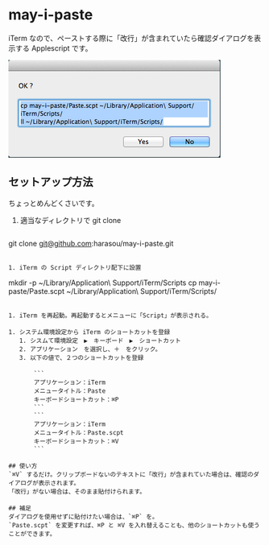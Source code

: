 may-i-paste
===========

iTerm なので、ペーストする際に「改行」が含まれていたら確認ダイアログを表示する Applescript です。

![dialog](dialog.png)

## セットアップ方法
ちょっとめんどくさいです。

1. 適当なディレクトリで git clone

   ```
git clone git@github.com:harasou/may-i-paste.git
```

1. iTerm の Script ディレクトリ配下に設置

   ```
mkdir -p ~/Library/Application\ Support/iTerm/Scripts
cp may-i-paste/Paste.scpt ~/Library/Application\ Support/iTerm/Scripts/
```

1. iTerm を再起動。再起動するとメニューに「Script」が表示される。

1. システム環境設定から iTerm のショートカットを登録
   1. シスムて環境設定　▶︎　キーボード　▶︎　ショートカット
   2. アプリケーション　を選択し、＋　をクリック。
   3. 以下の値で、２つのショートカットを登録

       ```
       アプリケーション：iTerm
       メニュータイトル：Paste
       キーボードショートカット：⌘P
       ```
       ```
       アプリケーション：iTerm
       メニュータイトル：Paste.scpt
       キーボードショートカット：⌘V
       ```

## 使い方
`⌘V` するだけ。クリップボードないのテキストに「改行」が含まれていた場合は、確認のダイアログが表示されます。
「改行」がない場合は、そのまま貼付けられます。

## 補足
ダイアログを使用せずに貼付けたい場合は、`⌘P` を。
`Paste.scpt` を変更すれば、⌘P と ⌘V を入れ替えることも、他のショートカットも使うことができます。
